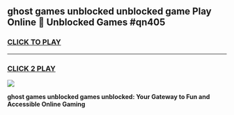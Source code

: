 
## ghost games unblocked unblocked game Play Online 👋 Unblocked Games #qn405
<h3>
<a href="https://premium.freeplayer.one?title=ghost_games_unblocked&ref=21F">CLICK TO PLAY</a></h3>
<hr>

<h3>
<a href="https://premium.freeplayer.one?title=ghost_games_unblocked&ref=21F">CLICK 2 PLAY</a>
  
</h3>

<a href="https://premium.freeplayer.one?title=ghost_games_unblocked&ref=21F/"><img src="https://clearcache.store/games.png"></a>


**ghost games unblocked games unblocked: Your Gateway to Fun and Accessible Online Gaming**
